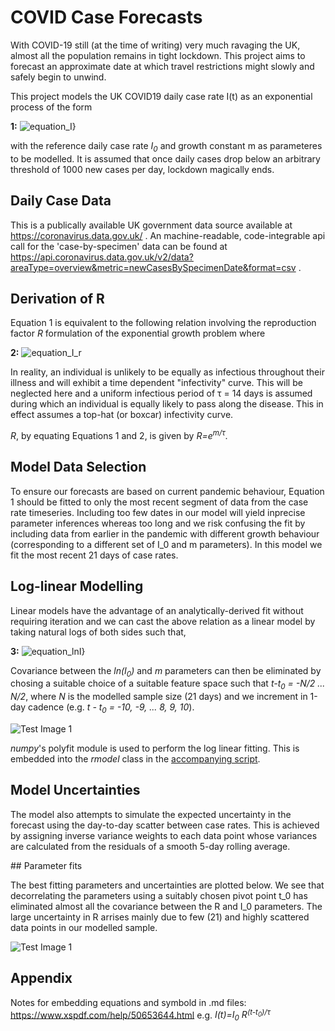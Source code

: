 # COVID Case Forecasts

With COVID-19 still (at the time of writing) very much ravaging the UK, almost all the population remains in tight lockdown. This project aims to forecast an approximate date at which travel restrictions might slowly and safely begin to unwind. 

This project models the UK COVID19 daily case rate I(t) as an exponential process of the form

**1:** <img src="https://latex.codecogs.com/svg.latex?\Large&space;I(t)=I_0e^{m(t-t_0)}" title="equation_I}" />  

with the reference daily case rate *I<sub>0</sub>* and growth constant m as parameteres to be modelled. It is assumed that once daily cases drop below an arbitrary threshold of 1000 new cases per day, lockdown magically ends.


## Daily Case Data

This is a publically available UK government data source available at https://coronavirus.data.gov.uk/ . An machine-readable, code-integrable api call for the 'case-by-specimen' data can be found at https://api.coronavirus.data.gov.uk/v2/data?areaType=overview&metric=newCasesBySpecimenDate&format=csv .


## Derivation of R

Equation 1 is equivalent to the following relation involving the reproduction factor *R* formulation of the exponential growth problem where

**2:** <img src="https://latex.codecogs.com/svg.latex?\Large&space;I(t)=I_0R^{(t-t_0)/\tau}" title="equation_I_r" />


In reality, an individual is unlikely to be equally as infectious throughout their illness and will exhibit a time dependent "infectivity" curve. This will be neglected here and a uniform infectious period of &tau; = 14 days is assumed during which an individual is equally likely to pass along the disease. This in effect assumes a top-hat (or boxcar) infectivity curve. 

*R*, by equating Equations 1 and 2, is given by *R=e<sup>m/&tau;</sup>*. 


## Model Data Selection

To ensure our forecasts are based on current pandemic behaviour, Equation 1 should be fitted to only the most recent segment of data from the case rate timeseries. Including too few dates in our model will yield inprecise parameter inferences whereas too long and we risk confusing the fit by including data from earlier in the pandemic with different growth behaviour (corresponding to a different set of I_0 and m parameters). In this model we fit the most recent 21 days of case rates.


## Log-linear Modelling

Linear models have the advantage of an analytically-derived fit without requiring iteration and we can cast the above relation as a linear model by taking natural logs of both sides such that, 

**3:** <img src="https://latex.codecogs.com/svg.latex?\Large&space;ln(I)=ln(I_0)+m(t-t_0)" title="equation_lnI}" />

Covariance between the *ln(I<sub>0</sub>)* and *m* parameters can then be eliminated by chosing a suitable choice of a suitable feature space such that
*t-t<sub>0</sub> = -N/2 ... N/2*, where *N* is the modelled sample size (21 days) and we increment in 1-day cadence (e.g. *t - t<sub>0</sub> = -10, -9, ... 8, 9, 10*).



![Test Image 1](https://github.com/dstarkey23/disease_spread/blob/master/results/recent/forecast.png)


*numpy*'s polyfit module is used to perform the log linear fitting. This is embedded into the *rmodel* class in the [accompanying script](https://github.com/dstarkey23/disease_spread/blob/master/rvalue_model.py).



## Model Uncertainties

The model also attempts to simulate the expected uncertainty in the forecast using the day-to-day scatter between case rates. This is achieved by assigning inverse variance weights to each data point whose variances are calculated from the residuals of a smooth 5-day rolling average.





## Parameter fits

The best fitting parameters and uncertainties are plotted below. We see that decorrelating the parameters using a suitably chosen  pivot point t_0 has eliminated almost all the covariance between the R and I_0 parameters. The large uncertainty in R arrises mainly due to few (21) and highly scattered data points in our modelled sample.

![Test Image 1](https://github.com/dstarkey23/disease_spread/blob/master/results/recent/correlation.png)






## Appendix

Notes for embedding equations and symbold in .md files: https://www.xspdf.com/help/50653644.html
e.g. *I(t)=I<sub>0</sub> R<sup>(t-t<sub>0</sub>)/&tau;</sup>*

